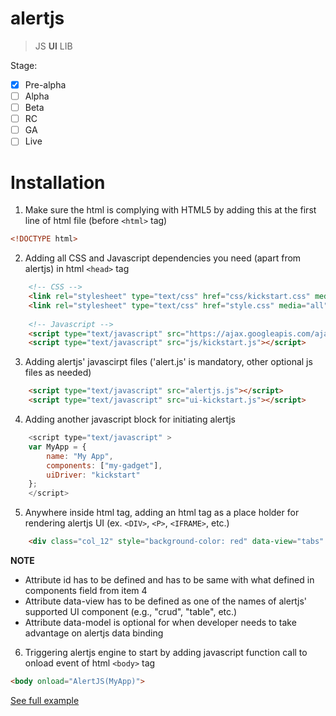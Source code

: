 # alertjs
> JS **UI** LIB

Stage:
- [X] Pre-alpha
- [ ] Alpha
- [ ] Beta
- [ ] RC
- [ ] GA
- [ ] Live

# Installation

1. Make sure the html is complying with HTML5 by adding this at the first line of html file (before `<html>` tag)
```html
<!DOCTYPE html>
```
2. Adding all CSS and Javascript dependencies you need (apart from alertjs) in html `<head>` tag
```html
	<!-- CSS -->
	<link rel="stylesheet" type="text/css" href="css/kickstart.css" media="all" />
	<link rel="stylesheet" type="text/css" href="style.css" media="all" /> 
	
	<!-- Javascript -->
	<script type="text/javascript" src="https://ajax.googleapis.com/ajax/libs/jquery/1.9.1/jquery.min.js"></script>
	<script type="text/javascript" src="js/kickstart.js"></script>
```
3. Adding alertjs' javascirpt files ('alert.js' is mandatory, other optional js files as needed)
```html
	<script type="text/javascript" src="alertjs.js"></script>
	<script type="text/javascript" src="ui-kickstart.js"></script>
```
4. Adding another javascript block for initiating alertjs
```javascript
	<script type="text/javascript" >
	var MyApp = {
		name: "My App",
		components: ["my-gadget"],
		uiDriver: "kickstart"
	};
	</script>
```
5. Anywhere inside html <body> tag, adding an html tag as a place holder for rendering alertjs UI (ex. `<DIV>`, `<P>`, `<IFRAME>`, etc.)
```html
	<div class="col_12" style="background-color: red" data-view="tabs" data-model="Todo" id="my-gadget"></div>
```
**NOTE**
- Attribute id has to be defined and has to be same with what defined in components field from item 4
- Attribute data-view has to be defined as one of the names of alertjs' supported UI component (e.g., "crud", "table", etc.)
- Attribute data-model is optional for when developer needs to take advantage on alertjs data binding

6. Triggering alertjs engine to start by adding javascript function call to onload event of html `<body>` tag
```html
<body onload="AlertJS(MyApp)">
```
[See full example](https://github.com/lertrel/alertjs/index.html)
